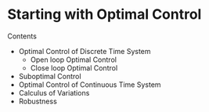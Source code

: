 # Starting with Optimal Control
 
Contents

- Optimal Control of Discrete Time System
	- Open loop Optimal Control
	- Close loop Optimal Control
- Suboptimal Control
- Optimal Control of Continuous Time System
- Calculus of Variations
- Robustness